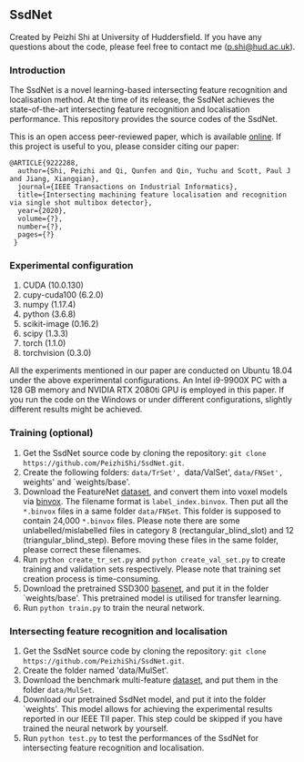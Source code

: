 ## SsdNet

Created by Peizhi Shi at University of Huddersfield. If you have any questions about the code, please feel free to contact me (p.shi@hud.ac.uk).

### Introduction

The SsdNet is a novel learning-based intersecting feature recognition and localisation method. At the time of its release, the SsdNet achieves the state-of-the-art intersecting feature recognition and localisation performance. This repository provides the source codes of the SsdNet. 

This is an open access peer-reviewed paper, which is available [online](https://doi.org/10.1109/TII.2020.3030620). If this project is useful to you, please consider citing our paper:

    @ARTICLE{9222288,
      author={Shi, Peizhi and Qi, Qunfen and Qin, Yuchu and Scott, Paul J and Jiang, Xiangqian},
      journal={IEEE Transactions on Industrial Informatics}, 
      title={Intersecting machining feature localisation and recognition via single shot multibox detector}, 
      year={2020},
      volume={?},
      number={?},
      pages={?}
     }

### Experimental configuration

1. CUDA (10.0.130)
2. cupy-cuda100 (6.2.0)
3. numpy (1.17.4)
4. python (3.6.8)
5. scikit-image (0.16.2)
6. scipy (1.3.3)
7. torch (1.1.0)
8. torchvision (0.3.0)

All the experiments mentioned in our paper are conducted on Ubuntu 18.04 under the above experimental configurations. An Intel i9-9900X PC with a 128 GB memory and NVIDIA RTX 2080ti GPU is employed in this paper. If you run the code on the Windows or under different configurations, slightly different results might be achieved.


### Training (optional)

1. Get the SsdNet source code by cloning the repository: `git clone https://github.com/PeizhiShi/SsdNet.git`.
2. Create the following folders: `data/TrSet', `data/ValSet', `data/FNSet', `weights' and `weights/base'. 
3. Download the FeatureNet [dataset](https://github.com/madlabub/Machining-feature-dataset), and convert them into voxel models via [binvox](https://www.patrickmin.com/binvox/). The filename format is `label_index.binvox`. Then put all the `*.binvox` files in a same folder `data/FNSet`. This folder is supposed to contain 24,000 `*.binvox` files. Please note there are some unlabelled/mislabelled files in category 8 (rectangular_blind_slot) and 12 (triangular_blind_step). Before moving these files in the same folder, please correct these filenames.
4. Run `python create_tr_set.py` and `python create_val_set.py` to create training and validation sets respectively. Please note that training set creation process is time-consuming.
5. Download the pretrained SSD300 [basenet](https://s3.amazonaws.com/amdegroot-models/ssd_300_VOC0712.pth), and put it in the folder `weights/base'. This pretrained model is utilised for transfer learning.  
6. Run `python train.py` to train the neural network. 


### Intersecting feature recognition and localisation

1. Get the SsdNet source code by cloning the repository: `git clone https://github.com/PeizhiShi/SsdNet.git`.
2. Create the folder named 'data/MulSet'.
3. Download the benchmark multi-feature [dataset](https://1drv.ms/u/s!At5UoWCCWHUKafomIKnOJnsl0Dg?e=lbK8iw), and put them in the folder `data/MulSet`.
4. Download our pretrained SsdNet model, and put it into the folder `weights'. This model allows for achieving the experimental results reported in our IEEE TII paper. This step could be skipped if you have trained the neural network by yourself.  
5. Run `python test.py` to test the performances of the SsdNet for intersecting feature recognition and localisation.


